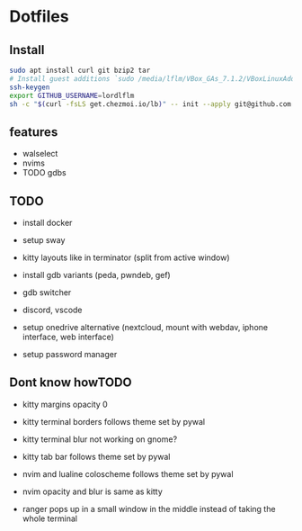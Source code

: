 # Dotfiles
## Install 
```bash
sudo apt install curl git bzip2 tar
# Install guest additions `sudo /media/lflm/VBox_GAs_7.1.2/VBoxLinuxAdditions.run`
ssh-keygen
export GITHUB_USERNAME=lordlflm
sh -c "$(curl -fsLS get.chezmoi.io/lb)" -- init --apply git@github.com:$GITHUB_USERNAME/dotfiles.git
```

## features
- walselect
- nvims
- TODO gdbs

## TODO
- install docker
- setup sway
- kitty layouts like in terminator (split from active window)
- install gdb variants (peda, pwndeb, gef)
- gdb switcher
- discord, vscode

- setup onedrive alternative (nextcloud, mount with webdav, iphone interface, web interface)
- setup password manager
## Dont know howTODO
- kitty margins opacity 0
- kitty terminal borders follows theme set by pywal
- kitty terminal blur not working on gnome?
- kitty tab bar follows theme set by pywal

- nvim and lualine coloscheme follows theme set by pywal
- nvim opacity and blur is same as kitty

- ranger pops up in a small window in the middle instead of taking the whole terminal
